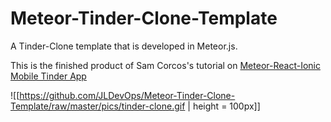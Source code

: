 # Meteor-Tinder-Clone-Template
A Tinder-Clone template that is developed in Meteor.js.

This is the finished product of Sam Corcos's tutorial on [Meteor-React-Ionic Mobile Tinder App](https://medium.com/@SamCorcos/meteor-react-ionic-mobile-app-part-1-the-basic-template-9355ebf3397f)

![[https://github.com/JLDevOps/Meteor-Tinder-Clone-Template/raw/master/pics/tinder-clone.gif | height = 100px]]

